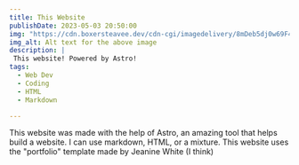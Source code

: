 ```yaml
---
title: This Website
publishDate: 2023-05-03 20:50:00
img: "https://cdn.boxersteavee.dev/cdn-cgi/imagedelivery/8mDeb5dj0w69F4TILSzPUQ/62238e65-83d9-40e6-9f62-c0959ba8e100/public"
img_alt: Alt text for the above image
description: |
 This website! Powered by Astro!
tags:
  - Web Dev
  - Coding
  - HTML
  - Markdown

---
```


This website was made with the help of Astro, an amazing tool that helps build a website. I can use markdown, HTML, or a mixture. This website uses the "portfolio" template made by Jeanine White (I think)